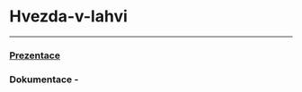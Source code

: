 # Hvezda-v-lahvi
---
### [Prezentace](https://spsul-my.sharepoint.com/:p:/g/personal/jonasjanata11_zak_spsul_cz/EZda9XSSpDZAuqPlZbGA5DQBCTqfJyDGKRxFQYYTbT2pAQ?e=zPwRkW)

### Dokumentace - 
